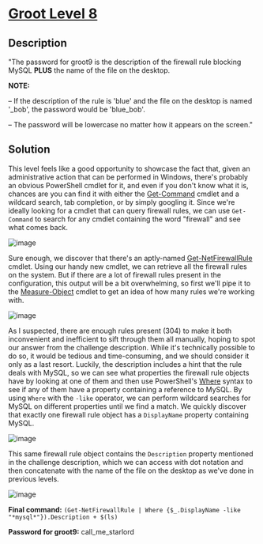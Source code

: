 # [Groot Level 8](https://underthewire.tech/groot-8)
## Description
"The password for groot9 is the description of the firewall rule blocking MySQL **PLUS** the name of the file on the desktop.

**NOTE:**

– If the description of the rule is 'blue' and the file on the desktop is named '_bob', the password would be 'blue_bob'.

– The password will be lowercase no matter how it appears on the screen."

## Solution
This level feels like a good opportunity to showcase the fact that, given an administrative action that can be performed in Windows, there's probably an obvious PowerShell cmdlet for it, and even if you don't know what it is, chances are you can find it with either the [Get-Command](https://learn.microsoft.com/en-us/powershell/module/microsoft.powershell.core/get-command?view=powershell-7.5) cmdlet and a wildcard search, tab completion, or by simply googling it. Since we're ideally looking for a cmdlet that can query firewall rules, we can use `Get-Command` to search for any cmdlet containing the word "firewall" and see what comes back.

![image](https://github.com/user-attachments/assets/59417668-fb89-41b5-b93f-bb62f3f5bf90)

Sure enough, we discover that there's an aptly-named [Get-NetFirewallRule](https://learn.microsoft.com/en-us/powershell/module/netsecurity/get-netfirewallrule?view=windowsserver2025-ps) cmdlet. Using our handy new cmdlet, we can retrieve all the firewall rules on the system. But if there are a lot of firewall rules present in the configuration, this output will be a bit overwhelming, so first we'll pipe it to the [Measure-Object](https://learn.microsoft.com/en-us/powershell/module/microsoft.powershell.utility/measure-object?view=powershell-7.5) cmdlet to get an idea of how many rules we're working with.

![image](https://github.com/user-attachments/assets/bdaf6ceb-56da-4a0c-895e-61da54b6561e)

As I suspected, there are enough rules present (304) to make it both inconvenient and inefficient to sift through them all manually, hoping to spot our answer from the challenge description. While it's technically possible to do so, it would be tedious and time-consuming, and we should consider it only as a last resort. Luckily, the description includes a hint that the rule deals with MySQL, so we can see what properties the firewall rule objects have by looking at one of them and then use PowerShell's [Where](https://learn.microsoft.com/en-us/powershell/module/microsoft.powershell.core/where-object?view=powershell-7.5) syntax to see if any of them have a property containing a reference to MySQL. By using `Where` with the `-like` operator, we can perform wildcard searches for MySQL on different properties until we find a match. We quickly discover that exactly one firewall rule object has a `DisplayName` property containing MySQL.

![image](https://github.com/user-attachments/assets/886efa05-940d-49be-a822-0763ead8b87d)

This same firewall rule object contains the `Description` property mentioned in the challenge description, which we can access with dot notation and then concatenate with the name of the file on the desktop as we've done in previous levels.

![image](https://github.com/user-attachments/assets/f3d8c448-c253-46f5-b5c1-b74707464972)

**Final command:** `(Get-NetFirewallRule | Where {$_.DisplayName -like "*mysql*"}).Description + $(ls)`

**Password for groot9:** call_me_starlord
